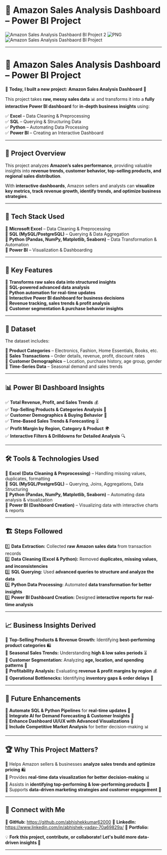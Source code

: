 # 🚀 Amazon Sales Analysis Dashboard – Power BI Project
![Amazon Sales Analysis Dashbaord BI Project 2](https://github.com/user-attachments/assets/8be061cf-420c-48ce-b8ce-44286cc71620)
![PNG](https://github.com/user-attachments/assets/8d29ce60-94d2-4fdc-9fad-097166b40ebb)
![Amazon Sales Analysis Dashbaord BI Project](https://github.com/user-attachments/assets/75cc85af-6799-4560-8ab8-1679d2786a5c)

---

# 🚀 Amazon Sales Analysis Dashboard – Power BI Project  

📅 **Today, I built a new project:** **Amazon Sales Analysis Dashboard** 🎯  

This project takes **raw, messy sales data** 📊 and transforms it into a **fully interactive Power BI dashboard** for **in-depth business insights** using:  

✅ **Excel** – Data Cleaning & Preprocessing  
✅ **SQL** – Querying & Structuring Data  
✅ **Python** – Automating Data Processing  
✅ **Power BI** – Creating an Interactive Dashboard  

---

## 📌 Project Overview  

This project analyzes **Amazon’s sales performance**, providing valuable insights into **revenue trends, customer behavior, top-selling products, and regional sales distribution**.  

With **interactive dashboards**, Amazon sellers and analysts can **visualize key metrics, track revenue growth, identify trends, and optimize business strategies**.  

---

## 🔧 Tech Stack Used  

🔹 **Microsoft Excel** – Data Cleaning & Preprocessing  
🔹 **SQL (MySQL/PostgreSQL)** – Querying & Data Aggregation  
🔹 **Python (Pandas, NumPy, Matplotlib, Seaborn)** – Data Transformation & Automation  
🔹 **Power BI** – Visualization & Dashboarding  

---

## 🚀 Key Features  

🎯 **Transforms raw sales data into structured insights**  
🎯 **SQL-powered advanced data analysis**  
🎯 **Python automation for real-time updates**  
🎯 **Interactive Power BI dashboard for business decisions**  
🎯 **Revenue tracking, sales trends & profit analysis**  
🎯 **Customer segmentation & purchase behavior insights**  

---

## 📂 Dataset  

The dataset includes:  

📌 **Product Categories** – Electronics, Fashion, Home Essentials, Books, etc.  
📌 **Sales Transactions** – Order details, revenue, profit, discount rates  
📌 **Customer Demographics** – Location, purchase history, age group, gender  
📌 **Time-Series Data** – Seasonal demand and sales trends  

---

## 📊 Power BI Dashboard Insights  

✅ **Total Revenue, Profit, and Sales Trends** 💰  
✅ **Top-Selling Products & Categories Analysis** 🛒  
✅ **Customer Demographics & Buying Behavior** 👥  
✅ **Time-Based Sales Trends & Forecasting** ⏳  
✅ **Profit Margin by Region, Category & Product** 🌍  
✅ **Interactive Filters & Drilldowns for Detailed Analysis** 🔍  

---

## 🛠️ Tools & Technologies Used  

🔹 **Excel (Data Cleaning & Preprocessing)** – Handling missing values, duplicates, formatting  
🔹 **SQL (MySQL/PostgreSQL)** – Querying, Joins, Aggregations, Data Structuring  
🔹 **Python (Pandas, NumPy, Matplotlib, Seaborn)** – Automating data analysis & visualization  
🔹 **Power BI (Dashboard Creation)** – Visualizing data with interactive charts & reports  

---

## 🏗️ Steps Followed  

1️⃣ **Data Extraction:** Collected **raw Amazon sales data** from transaction records  
2️⃣ **Data Cleaning (Excel & Python):** Removed **duplicates, missing values, and inconsistencies**  
3️⃣ **SQL Querying:** Used **advanced queries to structure and analyze the data**  
4️⃣ **Python Data Processing:** Automated **data transformation for better insights**  
5️⃣ **Power BI Dashboard Creation:** Designed **interactive reports for real-time analysis**  

---

## 📈 Business Insights Derived  

📌 **Top-Selling Products & Revenue Growth:** Identifying **best-performing product categories** 🛍️  
📌 **Seasonal Sales Trends:** Understanding **high & low sales periods** ⏳  
📌 **Customer Segmentation:** Analyzing **age, location, and spending patterns** 🎯  
📌 **Profitability Analysis:** Evaluating **revenue & profit margins by region** 💰  
📌 **Operational Bottlenecks:** Identifying **inventory gaps & order delays** 🚛  

---

## 🔮 Future Enhancements  

🔹 **Automate SQL & Python Pipelines** for **real-time updates** 🚀  
🔹 **Integrate AI for Demand Forecasting & Customer Insights** 🤖  
🔹 **Enhance Dashboard UI/UX with Advanced Visualizations** 🎨  
🔹 **Include Competitive Market Analysis** for better decision-making 📊  

---

## 🏆 Why This Project Matters?  

🔹 Helps Amazon sellers & businesses **analyze sales trends and optimize pricing** 🛍️  
🔹 Provides **real-time data visualization for better decision-making** 📊  
🔹 Assists in **identifying top-performing & low-performing products** 🚀  
🔹 Supports **data-driven marketing strategies and customer engagement** 🎯  

---

## 🤝 Connect with Me  

🔗 **GitHub:** https://github.com/abhishekkumar62000
🔗 **LinkedIn:** https://www.linkedin.com/in/abhishek-yadav-70a69829a/
🔗 **Portfolio:**  

💡 **Fork this project, contribute, or collaborate! Let's build more data-driven insights 🚀**  

---
